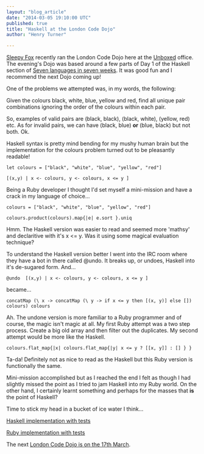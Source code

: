 ```yaml
---
layout: "blog_article"
date: "2014-03-05 19:10:00 UTC"
published: true
title: "Haskell at the London Code Dojo"
author: "Henry Turner"

---
```


[Sleepy Fox](https://twitter.com/sleepyfox) recently ran the London Code Dojo here at the [Unboxed](http://www.unboxedconsulting.com/) office. The evening's Dojo was based around a few parts of Day 1 of the Haskell section of [Seven languages in seven weeks](http://pragprog.com/book/btlang/seven-languages-in-seven-weeks). It was good fun and I recommend the next Dojo coming up!

One of the problems we attempted was, in my words, the following:

Given the colours black, white, blue, yellow and red, find all unique pair combinations ignoring the order of the colours within each pair.

So, examples of valid pairs are (black, black), (black, white), (yellow, red) etc. As for invalid pairs, we can have (black, blue) __or__ (blue, black) but not both. Ok.

Haskell syntax is pretty mind bending for my mushy human brain but the implementation for the colours problem turned out to be pleasantly readable!

	let colours = ["black", "white", "blue", "yellow", "red"]

	[(x,y) | x <- colours, y <- colours, x <= y ]

Being a Ruby developer I thought I'd set myself a mini-mission and have a crack in my language of choice...

	colours = ["black", "white", "blue", "yellow", "red"]

	colours.product(colours).map{|e| e.sort }.uniq

Hmm. The Haskell version was easier to read and seemed more 'mathsy' and declaritive with it's x <= y. Was it using some magical evaluation technique?

To understand the Haskell version better I went into the IRC room where they have a bot in there called @undo. It breaks up, or undoes, Haskell into it's de-sugared form. And...

	@undo  [(x,y) | x <- colours, y <- colours, x <= y ]

became...

	concatMap (\ x -> concatMap (\ y -> if x <= y then [(x, y)] else []) colours) colours

Ah. The undone version is more familiar to a Ruby programmer and of course, the magic isn't magic at all. My first Ruby attempt was a two step process. Create a big old array and then filter out the duplicates. My second attempt would be more like the Haskell.

	colours.flat_map{|x| colours.flat_map{|y| x <= y ? [[x, y]] : [] } }

Ta-da! Definitely not as nice to read as the Haskell but this Ruby version is functionally the same.

Mini-mission accomplished but as I reached the end I felt as though I had slightly missed the point as I tried to jam Haskell into my Ruby world. On the other hand, I certainly learnt something and perhaps for the masses that __is__ the point of Haskell?

Time to stick my head in a bucket of ice water I think...

[Haskell implementation with tests](https://github.com/sleepyfox/7L7W-Haskell/blob/master/day1/colours.hs)

[Ruby implementation with tests](https://gist.github.com/thehenster/9374235)

The next [London Code Dojo is on the 17th March](http://www.meetup.com/London-Code-Dojo/).
